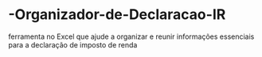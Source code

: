 # -Organizador-de-Declaracao-IR
 ferramenta no Excel que ajude a organizar e reunir informações essenciais para a declaração de imposto de renda
